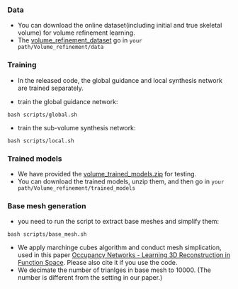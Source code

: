 ### Data

* You can download the online dataset(including initial and true skeletal volume) for volume refinement learning.
* The [volume_refinement_dataset](https://drive.google.com/drive/folders/19a8rBLl5zt9dv2RVnbROhbudRQV10bZE) go in ```your path/Volume_refinement/data```

### Training
* In the released code, the global guidance and local synthesis network are trained separately. 

* train the global guidance network:
```shell
bash scripts/global.sh
```

* train the sub-volume synthesis network:
```shell
bash scripts/local.sh
```

### Trained models

* We have provided the [volume_trained_models.zip](https://drive.google.com/drive/folders/19a8rBLl5zt9dv2RVnbROhbudRQV10bZE) for testing. 
* You can download the trained models, unzip them, and then go in ```your path/Volume_refinement/trained_models```

### Base mesh generation

* you need to run the script to extract base meshes and simplify them:
```shell
bash scripts/base_mesh.sh
```

* We apply marchinge cubes algorithm and conduct mesh simplication, used in this paper [Occupancy Networks - Learning 3D Reconstruction in Function Space](https://github.com/autonomousvision/occupancy_networks/tree/master/external/mesh-fusion). Please also cite it if you use the code.
* We decimate the number of trianlges in base mesh to 10000. (The number is different from the setting in our paper.)
